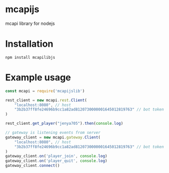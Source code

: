 # mcapijs
mcapi library for nodejs

# Installation
`npm install mcapilibjs`

# Example usage

```js
const mcapi = require('mcapijslib')

rest_client = new mcapi.rest.Client(
    "localhost:8080", // host 
    "3b2b37ff8fe24696b9cc1a82ad8120730000001645012819763" // bot token
)

rest_client.get_player("jenya705").then(console.log)

// gateway is listening events from server
gateway_client = new mcapi.gateway.Client(
    "localhost:8080", // host 
    "3b2b37ff8fe24696b9cc1a82ad8120730000001645012819763" // bot token
)
gateway_client.on('player_join', console.log)
gateway_client.on('player_quit', console.log)
gateway_client.connect()
```
